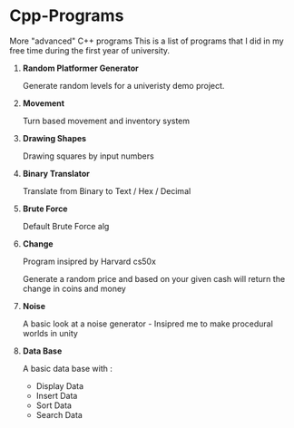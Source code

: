# Cpp-Programs
 More "advanced" C++ programs
This is a list of programs that I did in my free time during the first year of university.

1. **Random Platformer Generator**

     Generate random levels for a univeristy demo project.

1. **Movement**

    Turn based movement and inventory system

1. **Drawing Shapes**

    Drawing squares by input numbers

1. **Binary Translator**

    Translate from Binary to Text / Hex / Decimal

1. **Brute Force**

    Default Brute Force alg

1. **Change**

    Program insipred by Harvard cs50x
    
    Generate a random price and based on your given cash will return the change in coins and money

1. **Noise**

    A basic look at a noise generator - Insipred me to make procedural worlds in unity

1. **Data Base**

    A basic data base with :
    * Display Data
    * Insert Data
    * Sort Data
    * Search Data

